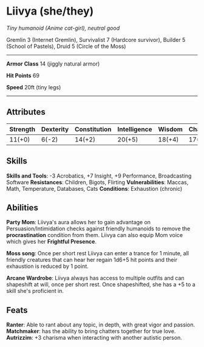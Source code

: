 # Liivya (she/they)
_Tiny humanoid (Anime cat-girl), neutral good_

Gremlin 3 (Internet Gremlin), Survivalist 7 (Hardcore survivor), Builder 5 (School of Pastels), Druid 5 (Circle of the Moss)

-------------------------------------------------------------------------------

**Armor Class** 14 (jiggly natural armor)

**Hit Points** 69 

**Speed** 20ft (tiny legs)

-------------------------------------------------------------------------------

## Attributes
| Strength | Dexterity | Constitution | Intelligence | Wisdom | Charisma |
| -------- | --------- | ------------ | ------------ | ------ | -------- |
|  11(+0)  |   6(-2)   |    14(+2)    |    20(+5)    | 18(+4) |  17(+3)  |

## Skills
**Skills and Tools**: -3 Acrobatics, +7 Insight, +9 Performance, Broadcasting Software
**Resistances**: Children, Bigots, Flirting
**Vulnerabilities**: Maccas, Math, Temperature, Databases, Cats
**Conditions**: Exhaustion (chronic)

## Abilities
**Party Mom**: Liivya's aura allows her to gain advantage on Persuasion/Intimidation checks against friendly humanoids to remove the **procrastination** condition from them. Liivya can also equip Mom voice
which gives her **Frightful Presence**.

**Moss song**: Once per short rest Liivya can enter a trance for 1 minute, all friendly creatures that can hear her regain 1d6+5 hit points and their exhaustion is reduced by 1 point.

**Arcane Wardrobe**: Liivya always has access to multiple outfits and can shapeshift at will, once per short rest. Once shapeshifted, she has a +5 to a skill she's proficient in.

## Feats
**Ranter**: Able to rant about any topic, in depth, with great vigor and passion.
**Matchmaker**: has the ability to bring chatters together for true love.
**Autrizzim**: +3 charisma when interacting with another autistic person.
